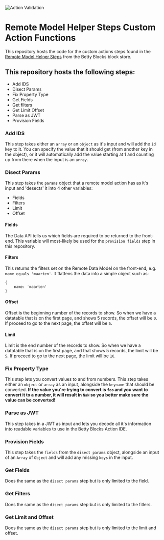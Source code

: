 ![Action Validation](https://github.com/betty-services/Remote-Model-Helper-Steps-Custom-Action-Functions/actions/workflows/main.yml/badge.svg?event=push)

# Remote Model Helper Steps Custom Action Functions

This repository hosts the code for the custom actions steps found in the [Remote Model Helper Steps](https://my.bettyblocks.com/block-store/blockId/) from the Betty Blocks block store.

## This repository hosts the following steps:

- Add IDS
- Disect Params
- Fix Property Type
- Get Fields
- Get filters
- Get Limit Offset
- Parse as JWT
- Provision Fields

### Add IDS

This step takes either an `array` or an `object` as it's input and will add the `id` key to it. You can specify the value that it should get (from another key in the object), or it will automatically add the value starting at 1 and counting up from there when the input is an `array`.

### Disect Params

This step takes the `params` object that a remote model action has as it's input and 'desects' it into 4 other variables:

- Fields
- Filters
- Limit
- Offset

#### Fields

The Data API tells us which fields are required to be returned to the front-end. This variable will most-likely be used for the `provision fields` step in this repository.

#### Filters

This returns the filters set on the Remote Data Model on the front-end, e.g. `name equals 'maarten'`. It flattens the data into a simple object such as:

```
{
    name: 'maarten'
}
```

#### Offset

Offset is the beginning number of the records to show.
So when we have a datatable that is on the first page, and shows 5 records, the offset will be `0`. If proceed to go to the next page, the offset will be `5`.

#### Limit

Limit is the end number of the records to show.
So when we have a datatable that is on the first page, and that shows 5 records, the limit will be `5`. If proceed to go to the next page, the limit will be `10`.

### Fix Property Type

This step lets you convert values to and from numbers.
This step takes either an `object` or `array` as an input, alongside the `keyname` that should be converted.
**If the value you're trying to convert is `foo` and you want to convert it to a number, it will result in `NaN` so you better make sure the value can be converted!**

### Parse as JWT

This step takes in a JWT as input and lets you decode all it's information into readable variables to use in the Betty Blocks Action IDE.

### Provision Fields

This step takes the `fields` from the `disect params` object, alongside an input of an `Array` of `Object` and will add any missing `keys` in the input.

### Get Fields

Does the same as the `disect params` step but is only limited to the field.

### Get Filters

Does the same as the `disect params` step but is only limited to the fitlers.

### Get Limit and Offset

Does the same as the `disect params` step but is only limited to the limit and offset.
